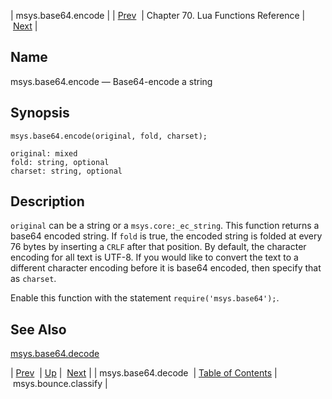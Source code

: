 | msys.base64.encode |
| [Prev](lua.ref.msys.base64.decode)  | Chapter 70. Lua Functions Reference |  [Next](lua.ref.msys.bounce.classify) |

<a name="lua.ref.msys.base64.encode"></a>
## Name

msys.base64.encode — Base64-encode a string

<a name="idp17578368"></a>
## Synopsis

`msys.base64.encode(original, fold, charset);`

```
original: mixed
fold: string, optional
charset: string, optional
```
<a name="idp17581408"></a>
## Description

`original` can be a string or a `msys.core:_ec_string`. This function returns a base64 encoded string. If `fold` is true, the encoded string is folded at every 76 bytes by inserting a `CRLF` after that position. By default, the character encoding for all text is UTF-8\. If you would like to convert the text to a different character encoding before it is base64 encoded, then specify that as `charset`.

Enable this function with the statement `require('msys.base64');`.

<a name="idp17586688"></a>
## See Also

[msys.base64.decode](lua.ref.msys.base64.decode "msys.base64.decode")

| [Prev](lua.ref.msys.base64.decode)  | [Up](lua.function.details) |  [Next](lua.ref.msys.bounce.classify) |
| msys.base64.decode  | [Table of Contents](index) |  msys.bounce.classify |

